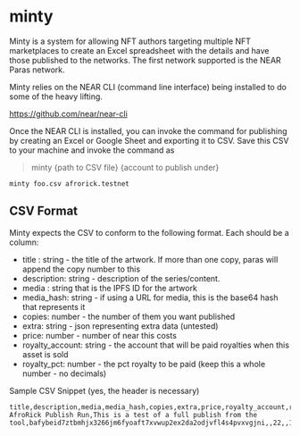 # minty

Minty is a system for allowing NFT authors targeting multiple NFT marketplaces to create an Excel spreadsheet with the details and have those published to the networks. 
The first network supported is the NEAR Paras network.

Minty relies on the NEAR CLI (command line interface) being installed to do some of the heavy lifting. 

https://github.com/near/near-cli

Once the NEAR CLI is installed, you can invoke the command for publishing by creating an Excel or Google Sheet and exporting it to CSV. Save this CSV to your machine
and invoke the command as

> minty {path to CSV file} {account to publish under}

```
minty foo.csv afrorick.testnet
```

## CSV Format

Minty expects the CSV to conform to the following format. Each should be a column:

- title : string - the title of the artwork. If more than one copy, paras will append the copy number to this
- description: string - description of the series/content.
- media : string that is the IPFS ID for the artwork
- media_hash: string - if using a URL for media, this is the base64 hash that represents it
- copies: number - the number of them you want published
- extra: string - json representing extra data (untested)
- price: number - number of near this costs
- royalty_account: string - the account that will be paid royalties when this asset is sold
- royalty_pct: number - the pct royalty to be paid (keep this a whole number - no decimals)

Sample CSV Snippet (yes, the header is necessary)
```
title,description,media,media_hash,copies,extra,price,royalty_account,royalty_pct
AfroRick Publish Run,This is a test of a full publish from the tool,bafybeid7ztbmhjx3266jm6fyoaft7xvwup2ex2da2odjvfl4s4pvxvgjni,,22,,10000,afrorick.testnet,7
```
